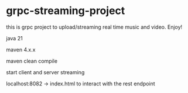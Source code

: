 # grpc-streaming-project
 this is grpc project to upload/streaming real time music and video. Enjoy!

 java 21

 maven 4.x.x

maven clean compile

start client and server streaming

localhost:8082 -> index.html to interact with the rest endpoint
